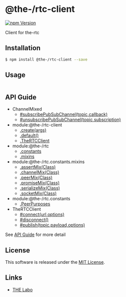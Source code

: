 @the-/rtc-client
==========

<!---
This file is generated by @the-/templates. Do not update manually.
--->

<!-- Badge Start -->
<a name="badges"></a>

[![npm Version][bd_npm_shield_url]][bd_npm_url]

[bd_repo_url]: https://github.com/the-labo/the
[bd_npm_url]: http://www.npmjs.org/package/@the-/rtc-client
[bd_npm_shield_url]: http://img.shields.io/npm/v/@the-/rtc-client.svg?style=flat

<!-- Badge End -->


<!-- Description Start -->
<a name="description"></a>

Client for the-rtc

<!-- Description End -->


<!-- Overview Start -->
<a name="overview"></a>




<!-- Overview End -->


<!-- Sections Start -->
<a name="sections"></a>

<!-- Section from "doc/readme/01.Installation.md.hbs" Start -->

<a name="section-doc-readme-01-installation-md"></a>

Installation
-----

```bash
$ npm install @the-/rtc-client --save
```


<!-- Section from "doc/readme/01.Installation.md.hbs" End -->

<!-- Section from "doc/readme/02.Usage.md.hbs" Start -->

<a name="section-doc-readme-02-usage-md"></a>

Usage
---------

```javascript

```


<!-- Section from "doc/readme/02.Usage.md.hbs" End -->


<!-- Sections Start -->

<a name="api"></a>

## API Guide


- ChannelMixed
  - [#subscribePubSubChannel(topic,callback)](./doc/api/api.md#ChannelMixed#subscribePubSubChannel)
  - [#unsubscribePubSubChannel(topic,subscription)](./doc/api/api.md#ChannelMixed#unsubscribePubSubChannel)
- module:@the-/rtc-client
  - [.create(args)](./doc/api/api.md#module_@the-/rtc-client.create)
  - [.default()](./doc/api/api.md#module_@the-/rtc-client.default)
  - [.TheRTCClient](./doc/api/api.md#module_@the-/rtc-client.TheRTCClient)
- module:@the-/rtc
  - [.constants](./doc/api/api.md#module_@the-/rtc.constants)
  - [.mixins](./doc/api/api.md#module_@the-/rtc.mixins)
- module:@the-/rtc.constants.mixins
  - [.assertMix(Class)](./doc/api/api.md#module_@the-/rtc.constants.mixins.assertMix)
  - [.channelMix(Class)](./doc/api/api.md#module_@the-/rtc.constants.mixins.channelMix)
  - [.peerMix(Class)](./doc/api/api.md#module_@the-/rtc.constants.mixins.peerMix)
  - [.promiseMix(Class)](./doc/api/api.md#module_@the-/rtc.constants.mixins.promiseMix)
  - [.serializeMix(Class)](./doc/api/api.md#module_@the-/rtc.constants.mixins.serializeMix)
  - [.socketMix(Class)](./doc/api/api.md#module_@the-/rtc.constants.mixins.socketMix)
- module:@the-/rtc.constants
  - [.PeerPurposes](./doc/api/api.md#module_@the-/rtc.constants.PeerPurposes)
- TheRTCClient
  - [#connect(url,options)](./doc/api/api.md#TheRTCClient#connect)
  - [#disconnect()](./doc/api/api.md#TheRTCClient#disconnect)
  - [#publish(topic,payload,options)](./doc/api/api.md#TheRTCClient#publish)

See [API Guide](./doc/api/api.md) for more detail


<!-- LICENSE Start -->
<a name="license"></a>

License
-------
This software is released under the [MIT License](https://github.com/the-labo/the/blob/master/LICENSE).

<!-- LICENSE End -->


<!-- Links Start -->
<a name="links"></a>

Links
------

+ [THE Labo][the_labo_url]

[the_labo_url]: https://github.com/the-labo

<!-- Links End -->
